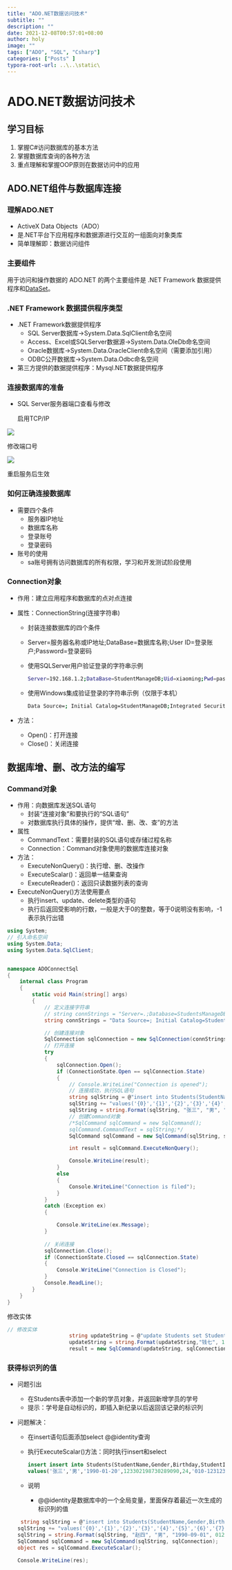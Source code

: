 ```yaml
---
title: "ADO.NET数据访问技术"
subtitle: ""
description: ""
date: 2021-12-08T00:57:01+08:00
author: holy
image: ""
tags: ["ADO", "SQL", "Csharp"]
categories: ["Posts" ]
typora-root-url: ..\..\static\
---
```


# ADO.NET数据访问技术

## 学习目标

1. 掌握C#访问数据库的基本方法
2. 掌握数据库查询的各种方法
3. 重点理解和掌握OOP原则在数据访问中的应用

## ADO.NET组件与数据库连接

### 理解ADO.NET

- ActiveX Data Objects（ADO）
- 是.NET平台下应用程序和数据源进行交互的一组面向对象类库
- 简单理解即：数据访问组件

### 主要组件

‎用于访问和操作数据的 ADO.NET 的两个主要组件是 .NET Framework 数据提供程序和‎[‎DataSet‎](https://docs.microsoft.com/en-us/dotnet/api/system.data.dataset)‎。‎

###   .NET Framework 数据提供程序类型

- .NET Framework数据提供程序
  - SQL Server数据库->System.Data.SqlClient命名空间
  - Access、Excel或SQLServer数据源->System.Data.OleDb命名空间
  - Oracle数据库->System.Data.OracleClient命名空间（需要添加引用）
  - ODBC公开数据库->System.Data.Odbc命名空间
- 第三方提供的数据提供程序：Mysql.NET数据提供程序

### 连接数据库的准备

- SQL Server服务器端口查看与修改

  启用TCP/IP

![](images/image-20211208012717807.png)

修改端口号

![](images/image-20211208013007932.png)

重启服务后生效

### 如何正确连接数据库

- 需要四个条件
  - 服务器IP地址
  - 数据库名称
  - 登录账号
  - 登录密码
- 账号的使用
  - sa账号拥有访问数据库的所有权限，学习和开发测试阶段使用

### Connection对象

- 作用：建立应用程序和数据库的点对点连接

- 属性：ConnectionString(连接字符串)

  - 封装连接数据库的四个条件

  - Server=服务器名称或IP地址;DataBase=数据库名称;User ID=登录账户;Password=登录密码

  - 使用SQLServer用户验证登录的字符串示例

    ```bash
    Server=192.168.1.2;DataBase=StudentManageDB;Uid=xiaoming;Pwd=password
    ```

  - 使用Windows集成验证登录的字符串示例（仅限于本机）

    ```bash
    Data Source=; Initial Catalog=StudentManageDB;Integrated Security=True
    ```

- 方法：

  - Open()：打开连接
  - Close()：关闭连接

## 数据库增、删、改方法的编写

### Command对象

- 作用：向数据库发送SQL语句
  - 封装“连接对象”和要执行的“SQL语句”
  - 对数据库执行具体的操作，提供“增、删、改、查”的方法
- 属性
  - CommandText：需要封装的SQL语句或存储过程名称
  - Connection：Command对象使用的数据库连接对象
- 方法：
  - ExecuteNonQuery()：执行增、删、改操作
  - ExecuteScalar()：返回单一结果查询
  - ExecuteReader()：返回只读数据列表的查询
- ExecuteNonQuery()方法使用要点
  - 执行insert、update、delete类型的语句
  - 执行后返回受影响的行数，一般是大于0的整数，等于0说明没有影响，-1表示执行出错

```c#
using System;
// 引入命名空间
using System.Data;
using System.Data.SqlClient;


namespace ADOConnectSql
{
    internal class Program
    {
        static void Main(string[] args)
        {
            // 定义连接字符串
            // string connStrings = "Server=.;Database=StudentsManageDB;UID=sa;PWD=sqlpassword";
            string connStrings = "Data Source=; Initial Catalog=StudentManageDB;Integrated Security=True";

            // 创建连接对象
            SqlConnection sqlConnection = new SqlConnection(connStrings);
            // 打开连接
            try
            {
                sqlConnection.Open();
                if (ConnectionState.Open == sqlConnection.State)
                {
                    // Console.WriteLine("Connection is opened");
                    // 连接成功，执行SQL语句
                    string sqlString = @"insert into Students(StudentName,Gender,Birthday,StudentIdNo,Age,PhoneNumber,StudentAddress,ClassId)";
                    sqlString += "values('{0}','{1}','{2}','{3}','{4}','{5}','{6}','{7}')";
                    sqlString = string.Format(sqlString, "张三", "男", "1990-09-01", 413302198730289090, 20, "12972782727", "北京", 1);
                    // 创建Command对象
                    /*SqlCommand sqlCommand = new SqlCommand();
                    sqlCommand.CommandText = sqlString;*/
                    SqlCommand sqlCommand = new SqlCommand(sqlString, sqlConnection);

                    int result = sqlCommand.ExecuteNonQuery();

                    Console.WriteLine(result);
                }
                else
                {
                    Console.WriteLine("Connection is filed");
                }
            }
            catch (Exception ex)
            {

                Console.WriteLine(ex.Message);
            }
            
            // 关闭连接
            sqlConnection.Close();
            if (ConnectionState.Closed == sqlConnection.State)
            {
                Console.WriteLine("Connection is Closed");
            }
            Console.ReadLine();
        }
    }
}
```

修改实体

```c#
// 修改实体
                    string updateString = @"update Students set StudentName='{0}' where StudentId={1}";
                    updateString = string.Format(updateString,"钱七", 100005);
                    result = new SqlCommand(updateString, sqlConnection).ExecuteNonQuery();
```

### 获得标识列的值

- 问题引出

  - 在Students表中添加一个新的学员对象，并返回新增学员的学号
  - 提示：学号是自动标识的，即插入新纪录以后返回该记录的标识列

- 问题解决：

  - 在insert语句后面添加select @@identity查询

  - 执行ExecuteScalar()方法：同时执行insert和select

    ```sql
    insert insert into Students(StudentName,Gender,Birthday,StudentIdNo,Age,PhoneNumber,StudentAddress,ClassId)
    values('张三','男','1990-01-20',123302198730289090,24,'010-1231231','深圳海上世界',1);select @@identity
    ```

  - 说明

    - @@identity是数据库中的一个全局变量，里面保存着最近一次生成的标识列的值

  ```csharp
   string sqlString = @"insert into Students(StudentName,Gender,Birthday,StudentIdNo,Age,PhoneNumber,StudentAddress,ClassId)";
  sqlString += "values('{0}','{1}','{2}','{3}','{4}','{5}','{6}','{7}');select @@identity";
  sqlString = string.Format(sqlString, "赵四", "男", "1990-09-01", 012307998730289090, 20, "13972782727", "北京", 1);
  SqlCommand sqlCommand = new SqlCommand(sqlString, sqlConnection);
  object res = sqlCommand.ExecuteScalar();
  
  Console.WriteLine(res);
  ```

